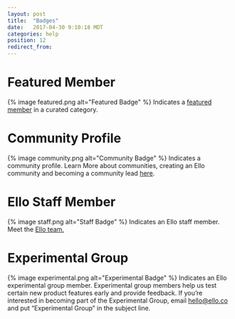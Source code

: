 ```yaml
---
layout: post
title:  "Badges"
date:   2017-04-30 9:10:18 MDT
categories: help
position: 12
redirect_from:
---
```

# Featured Member
{% image featured.png alt="Featured Badge" %} 
Indicates a [featured member](https://ello.co/wtf/help/featured-users/) in a curated category.

# Community Profile
{% image community.png alt="Community Badge" %} 
Indicates a community profile. Learn More about communities, creating an Ello community and becoming a community lead [here](https://ello.co/wtf/resources/community-directory/).

# Ello Staff Member
{% image staff.png alt="Staff Badge" %} 
Indicates an Ello staff member. Meet the [Ello team.](https://ello.co/wtf/about/team/)

# Experimental Group 
{% image experimental.png alt="Experimental Badge" %} 
Indicates an Ello experimental group member. Experimental group members help us test certain new product features early and provide feedback. If you’re interested in becoming part of the Experimental Group, email hello@ello.co and put “Experimental Group” in the subject line.
